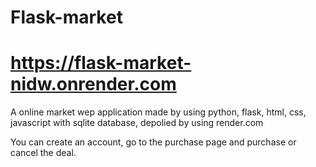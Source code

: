 # Flask-market
# https://flask-market-nidw.onrender.com

 A online market wep application made by using python, flask, html, css, javascript with sqlite database, 
 depolied by using render.com

 You can create an account, go to the purchase page and purchase or cancel the deal.
